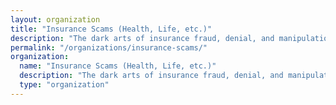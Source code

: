 ```yaml
---
layout: organization
title: "Insurance Scams (Health, Life, etc.)"
description: "The dark arts of insurance fraud, denial, and manipulation for profit."
permalink: "/organizations/insurance-scams/"
organization:
  name: "Insurance Scams (Health, Life, etc.)"
  description: "The dark arts of insurance fraud, denial, and manipulation for profit."
  type: "organization"
---
```


